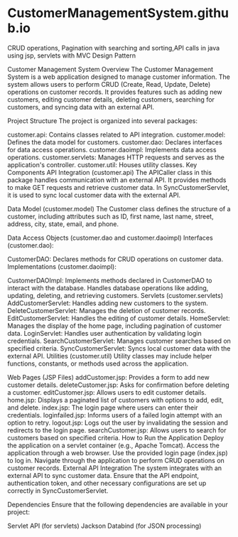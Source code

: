 # CustomerManagementSystem.github.io
CRUD operations, Pagination with searching and sorting,API calls in java using jsp, servlets with MVC Design Pattern


Customer Management System
Overview
The Customer Management System is a web application designed to manage customer information. The system allows users to perform CRUD (Create, Read, Update, Delete) operations on customer records. It provides features such as adding new customers, editing customer details, deleting customers, searching for customers, and syncing data with an external API.

Project Structure
The project is organized into several packages:

customer.api: Contains classes related to API integration.
customer.model: Defines the data model for customers.
customer.dao: Declares interfaces for data access operations.
customer.daoimpl: Implements data access operations.
customer.servlets: Manages HTTP requests and serves as the application's controller.
customer.util: Houses utility classes.
Key Components
API Integration (customer.api)
The APICaller class in this package handles communication with an external API. It provides methods to make GET requests and retrieve customer data. In SyncCustomerServlet, it is used to sync local customer data with the external API.

Data Model (customer.model)
The Customer class defines the structure of a customer, including attributes such as ID, first name, last name, street, address, city, state, email, and phone.

Data Access Objects (customer.dao and customer.daoimpl)
Interfaces (customer.dao):

CustomerDAO: Declares methods for CRUD operations on customer data.
Implementations (customer.daoimpl):

CustomerDAOImpl: Implements methods declared in CustomerDAO to interact with the database. Handles database operations like adding, updating, deleting, and retrieving customers.
Servlets (customer.servlets)
AddCustomerServlet: Handles adding new customers to the system.
DeleteCustomerServlet: Manages the deletion of customer records.
EditCustomerServlet: Handles the editing of customer details.
HomeServlet: Manages the display of the home page, including pagination of customer data.
LoginServlet: Handles user authentication by validating login credentials.
SearchCustomerServlet: Manages customer searches based on specified criteria.
SyncCustomerServlet: Syncs local customer data with the external API.
Utilities (customer.util)
Utility classes may include helper functions, constants, or methods used across the application.

Web Pages (JSP Files)
addCustomer.jsp: Provides a form to add new customer details.
deleteCustomer.jsp: Asks for confirmation before deleting a customer.
editCustomer.jsp: Allows users to edit customer details.
home.jsp: Displays a paginated list of customers with options to add, edit, and delete.
index.jsp: The login page where users can enter their credentials.
loginfailed.jsp: Informs users of a failed login attempt with an option to retry.
logout.jsp: Logs out the user by invalidating the session and redirects to the login page.
searchCustomer.jsp: Allows users to search for customers based on specified criteria.
How to Run the Application
Deploy the application on a servlet container (e.g., Apache Tomcat).
Access the application through a web browser.
Use the provided login page (index.jsp) to log in.
Navigate through the application to perform CRUD operations on customer records.
External API Integration
The system integrates with an external API to sync customer data. Ensure that the API endpoint, authentication token, and other necessary configurations are set up correctly in SyncCustomerServlet.

Dependencies
Ensure that the following dependencies are available in your project:

Servlet API (for servlets)
Jackson Databind (for JSON processing)
